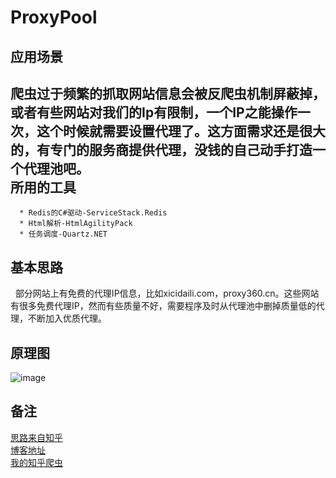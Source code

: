 ProxyPool
======

应用场景
----
爬虫过于频繁的抓取网站信息会被反爬虫机制屏蔽掉，或者有些网站对我们的Ip有限制，一个IP之能操作一次，这个时候就需要设置代理了。这方面需求还是很大的，有专门的服务商提供代理，没钱的自己动手打造一个代理池吧。<br>
所用的工具
------
      * Redis的C#驱动-ServiceStack.Redis
      * Html解析-HtmlAgilityPack
      * 任务调度-Quartz.NET
基本思路
----
   部分网站上有免费的代理IP信息，比如xicidaili.com，proxy360.cn。这些网站有很多免费代理IP，然而有些质量不好，需要程序及时从代理池中删掉质量低的代理，不断加入优质代理。<br>


原理图
--
![image](https://github.com/wangqifan/ProxyPool/blob/zuin/814953-20170108104513050-156986470.png)

备注
--------------
[思路来自知乎](https://www.zhihu.com/question/25566731)<br>
[博客地址](https://www.cnblogs.com/zuin)<br>
[我的知乎爬虫](https://github.com/wangqifan/ZhiHu)
